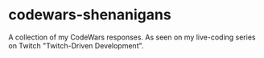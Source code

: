 # codewars-shenanigans

A collection of my CodeWars responses. As seen on my live-coding series on Twitch "Twitch-Driven Development".

